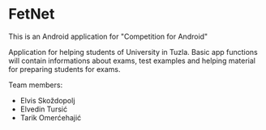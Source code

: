 # FetNet
This is an Android application for "Competition for Android"

Application for helping students of University in Tuzla. 
Basic app functions will contain informations about exams, test examples and helping material for preparing students for exams.



Team members:
- Elvis Skoždopolj
- Elvedin Tursić
- Tarik Omerćehajić
